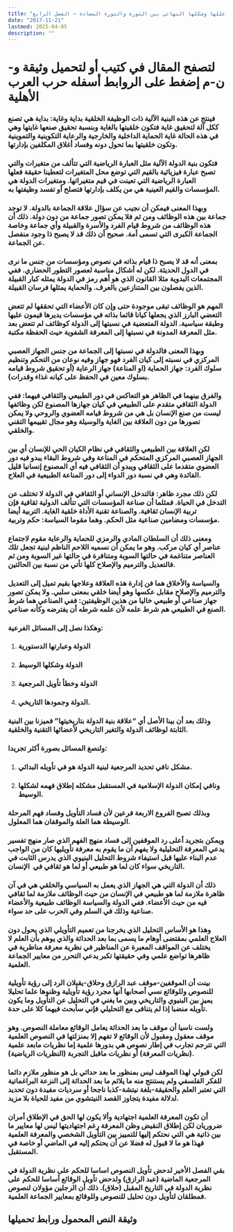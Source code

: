 ```yaml
---
title: "حرب العرب الأهلية، عللها وشكلها النهائي بين الثورة والثورة المضادة – الفصل الرابع"
date: "2017-11-21"
lastmod: 2025-04-05
description: ""
---
```

# **لتصفح المقال في كتيب أو لتحميل وثيقة و-ن-م إضغط على الروابط أسفله** **حرب العرب الأهلية**

### فينتج عن هذه البنية الآلية ذات الوظيفة الخلقية بداية وغاية: بداية هي تصنع ككل آلة لتحقيق غاية فتكون خلقيتها بالغاية وبنسبة تحقيق صنعها غايتها وهي في هذه الحالة غاية الحماية الداخلية والخارجية والرعاية التكوينية والتموينية وتكون خلقيتها بما تحول دونه وفساد أغلاق المكلفين بإدارتها.

### فتكون بنية الدولة الآلية مثل العبارة الرياضية التي تتألف من متغيرات والتي تصبح عبارة فيزيائية بالقيم التي توضع محل المتغيرات لتعطينا حقيقة فعلها العبارة الرياضية التي تعينت في قيم متغيراتها. ومتغيرات الدولة هي المؤسسات والقيم العينية هي من يكلف بإدارتها فتصلح أو تفسد وظيفتها به.

### وبهذا المعنى فيمكن أن نجيب عن سؤال علاقة الجماعة بالدولة. لا توجد جماعة بين هذه الوظائف ومن ثم فلا يمكن تصور جماعة من دون دولة. ذلك أن هذه الوظائف من شروط قيام الفرد والأسرة والقبيلة وأي جماعة وخاصة الجماعة الكبرى التي تسمى أمة. صحيح أن ذلك قد لا يصبح ذا وجود منفصل عن الجماعة.

### بمعنى أنه قد لا يصبح ذا قيام بذاته في نصوص ومؤسسات من جنس ما نرى في الدول الحديثة. لكن له أشكال مناسبة لعصور التطور الحضاري. ففي المجتمعات البدوية مثلا القانون الذي هو أهم رمز في الدولة يمثله كبار القبيلة الذين يفصلون بين المتنازعين بالعرف. والحماية يمثلها فرسان القبيلة.

### المهم هو الوظائف تبقى موجودة حتى وإن كان الأعضاء التي تحققها لم تتعض التعضي البارز الذي يجعلها كيانا قائما بذاته في مؤسسات يديرها قيمون عليها وطبقة سياسية. الدولة المتعضية في نسبتها إلى الدولة كوظائف لم تتعض بعد مثل المعرفة المدونة في نسبتها إلى المعرفة الشفوية حيث الحفظة مكتبة.

### وبهذا المعنى فالدولة في نسبتها إلى الجماعة من جنس الجهاز العصبي المركزي في نسبته إلى كيان الفرد فهو جهاز وفيه نوعان من التحكم وتنظيم سلوك الفرد: جهاز الحماية (او المناعة) جهاز الرعاية (أو تحقيق شروط قيامه بسلوك معين في الحفظ على كيانه غذاء وقدرات).

### والفرق بينهما في الظاهر هو التعاكس في دور الطبيعي والثقافي فيهما: ففي الدولة الثقافي متقدم على الطبيعي في كيان جهازها المصنوع لكن وظائفها ليست من صنع الإنسان بل هي من شروط قيامه العضوي والروحي ولا يمكن تصورها من دون العلاقة بين الغاية والوسيلة وهو مجال تقييمها التقني والخلقي.

### لكن العلاقة بين الطبيعي والثقافي في نظام الكيان الحي للإنسان أي بين الجهاز العصبي المركزي المتحكم في المناعة وفي شروط البقاء يبدو فيه دور العضوي متقدما على الثقافي ويبدو أن الثقافي فيه أي المصنوع إنسانيا قليل الفائدة وهي في نسبة دور الدواء إلى دور المناعة الطبيعية في العلاج.

### لكن ذلك مجرد ظاهر: فالتدخل الإنساني أو الثقافي في الدولة لا تختلف عن التدخل في الحياة. فمثلما أن صناعة المؤسسات التي تتألف الدولية ثقافية فإن تربية الإنسان ثقافية. والصناعة تقنية الأداة خلقية الغاية. التربية أيضا مؤسسات ومضامين صناعية مثل الحكم. وهما مقوما السياسة: حكم وتربية.

### ومعنى ذلك أن السلطان المادي والرمزي للحماية والرعاية مقوم لاجتماع عناصر أي كيان مركب. وهو ما يمكن أن نسميه اللاحم الناظم لبنية تجعل تلك العناصر متناغمة في حالتها السوية ومتنافرة في حالتها غير السوية ومن ثم فالتعديل والترميم والإصلاح كلها تأتي من نسبة بين الحالتين.

### والسياسة والأخلاق هما فن إدارة هذه العلاقة وعلاجها بقيم تميل إلى التعديل والترميم والإصلاح مقابل عكسها وهو أيضا خلقي بمعنى سلبي. ولا يمكن تصور جهاز صناعي أو طبيعي خاليا من هذين الوظيفتين: ففي الصناعي هما شرط الصنع في الطبيعي هم شرط علمه لأن علمه شرطه أن يفترضه وكأنه صناعي.

### وهكذا نصل إلى المسائل الفرعية:

1. ### الدولة وعبارتها الدستورية
2. ### الدولة وشكلها الوسيط
3. ### الدولة وخطأ تأويل المرجعية
4. ### الدولة وجمودها التاريخي.

### وذلك بعد أن بينا الأصل أي “علاقة بنية الدولة بتاريخيتها” فميزنا بين البنية الثابتة لوظائف الدولة والتغير التاريخي لأعضائها التقنية والخلقية.

### ولنصغ المسائل بصورة أكثر تجريدا:

1. ### مشكل نافي تحديد المرجعية لبنية الدولة هو في تأويله البدائي.
2. ### ونافي إمكان الدولة الإسلامية في المستقبل مشكله إطلاق فهمه لشكلها الوسيط.

### وبذلك تصبح الفروع الاربعة فرعين لأن فساد التأويل وفساد فهم المرحلة الوسيطة هما العلة والموقفان هما المعلول.

### ويمكن بتجريد أعلى رد الموقفين إلى فساد منهج الفهم الذي صار منهج تفسير يدعي المعرفة التحليلية ولا يفهم أن ما يقوم به معرفة تأويليها كان من الواجب عدم البناء عليها قبل استيفاء شروط التحليل البنيوي الذي يدرس الثابت في التاريخي سواء كان لما هو طبيعي أو لما هو ثقافي في  الإنسان.

### ذلك أن الدولة التي هي الجهاز الذي يعمل به السياسي والخلقي هي في آن ظاهرة ملازمة لما هو طبيعي في الإنسان من حيث الوظائف ملازمة لما ثقافي فيه من حيث الأعضاء. ففي الدولة والسياسة الوظائف طبيعية والأعضاء صناعية وذلك في السلم وفي الحرب على حد سواء.

### وهذا هو الأساس التحليل الذي يخرجنا من تعميم التأويلي الذي يحول دون العلاج العلمي بمقتضى أوهام ما يسمى بما بعد الحداثة والذي يوهم بأن العلم لا يختلف عن المواقف المعبرة عن المناظير في نظرية معرفة مناظرية في ظاهرها تواضع علمي وفي حقيقتها تكبر يدعي التحرر من معايير الجماعة العلمية.

### بينت أن الموقفين-موقف عبد الرازق وحلاق-يقبلان الرد إلى رؤية تأويلية للنصوص وللوقائع نسي أصحابها أنها مجرد رؤية تأويلية وظنوها علما تحليلا يميز بين البنيوي والتاريخي وبين ما يغني في التحليل عن التأويل وما يكون تأويله منضبا إذا لم يتنافى مع التحليلي فإني سأبحث فيهما كلا على حدة.

### ولست ناسيا أن موقف ما بعد الحداثة يعامل الوقائع معاملة النصوص. وهو موقف معقول ومقبول لأن الوقائع لا تفهم إلا بمنزلتها في النصوص العلمية التي تترجم تجارب في إطار نصوص هي بدورها علمية إما نظريات مابعد علمية (نظريات المعرفة) أو نظريات ماقبل التجربة (النظريات الرياضية).

### لكن قبولي لهذا الموقف ليس بمنظور ما بعد حداثي بل هو منظور ملازم دائما للفكر الفلسفي ولم يستنتج منه ما يلائم ما بعد الحداثة إلى النزعة البراغماتية التي تعتبر العلم والحقيقة-بلغة نيتشة-كذبا ناجحا أو سرديات مفيدة دون تحديد لدلالة مفيدة يتجاوز القصد النيتشوي من مفيد للحياة بلا مزيد.

### أن تكون المعرفة العلمية اجتهادية وألا يكون لها الحق في الإطلاق أمران ضروريان لكن إطلاق النقيض وظن المعرفة رغم اجتهاديتها ليس لها معايير ما بين ذاتية هي التي نحتكم إليها للتمييز بين التأويل الشخصي والمعرفة العلمية فهذا هو ما لا قبول له فضلا عن أن يحتكم إليه في الماضي أو خاصة في المستقبل.

### بقي الفصل الأخير لدحض تأويل النصوص اساسا للحكم على نظرية الدولة في المرجعية الماضية (عبد الرازق) ولدحض تأويل الوقائع أساسا للحكم على نظرية الدولة في التاريخ المقبل (حلاق). ذلك أن الرجلين مؤولان لنصوص فمطلقان لتأويل دون تحليل للنصوص وللوقائع بمعايير الجماعة العلمية.

## وثيقة النص المحمول ورابط تحميلها

###

